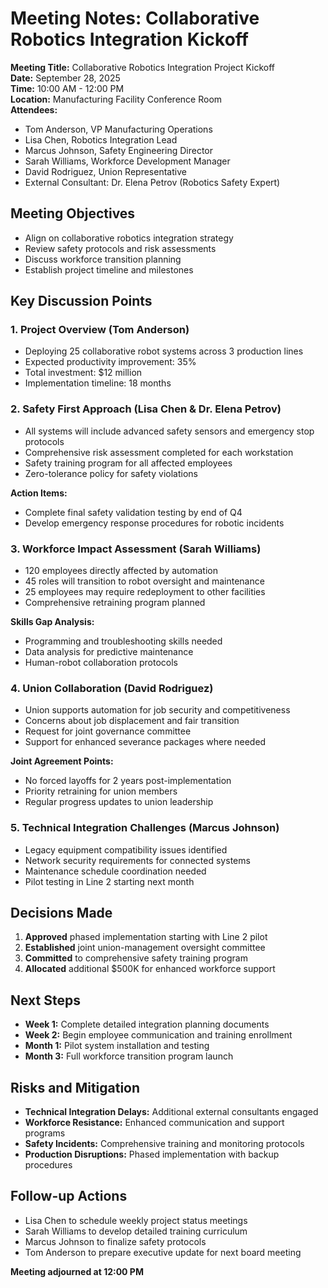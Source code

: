 # Meeting Notes: Collaborative Robotics Integration Kickoff

**Meeting Title:** Collaborative Robotics Integration Project Kickoff  
**Date:** September 28, 2025  
**Time:** 10:00 AM - 12:00 PM  
**Location:** Manufacturing Facility Conference Room  
**Attendees:**  
- Tom Anderson, VP Manufacturing Operations  
- Lisa Chen, Robotics Integration Lead  
- Marcus Johnson, Safety Engineering Director  
- Sarah Williams, Workforce Development Manager  
- David Rodriguez, Union Representative  
- External Consultant: Dr. Elena Petrov (Robotics Safety Expert)  

## Meeting Objectives
- Align on collaborative robotics integration strategy
- Review safety protocols and risk assessments
- Discuss workforce transition planning
- Establish project timeline and milestones

## Key Discussion Points

### 1. Project Overview (Tom Anderson)
- Deploying 25 collaborative robot systems across 3 production lines
- Expected productivity improvement: 35%
- Total investment: $12 million
- Implementation timeline: 18 months

### 2. Safety First Approach (Lisa Chen & Dr. Elena Petrov)
- All systems will include advanced safety sensors and emergency stop protocols
- Comprehensive risk assessment completed for each workstation
- Safety training program for all affected employees
- Zero-tolerance policy for safety violations

**Action Items:**
- Complete final safety validation testing by end of Q4
- Develop emergency response procedures for robotic incidents

### 3. Workforce Impact Assessment (Sarah Williams)
- 120 employees directly affected by automation
- 45 roles will transition to robot oversight and maintenance
- 25 employees may require redeployment to other facilities
- Comprehensive retraining program planned

**Skills Gap Analysis:**
- Programming and troubleshooting skills needed
- Data analysis for predictive maintenance
- Human-robot collaboration protocols

### 4. Union Collaboration (David Rodriguez)
- Union supports automation for job security and competitiveness
- Concerns about job displacement and fair transition
- Request for joint governance committee
- Support for enhanced severance packages where needed

**Joint Agreement Points:**
- No forced layoffs for 2 years post-implementation
- Priority retraining for union members
- Regular progress updates to union leadership

### 5. Technical Integration Challenges (Marcus Johnson)
- Legacy equipment compatibility issues identified
- Network security requirements for connected systems
- Maintenance schedule coordination needed
- Pilot testing in Line 2 starting next month

## Decisions Made
1. **Approved** phased implementation starting with Line 2 pilot
2. **Established** joint union-management oversight committee
3. **Committed** to comprehensive safety training program
4. **Allocated** additional $500K for enhanced workforce support

## Next Steps
- **Week 1:** Complete detailed integration planning documents
- **Week 2:** Begin employee communication and training enrollment
- **Month 1:** Pilot system installation and testing
- **Month 3:** Full workforce transition program launch

## Risks and Mitigation
- **Technical Integration Delays:** Additional external consultants engaged
- **Workforce Resistance:** Enhanced communication and support programs
- **Safety Incidents:** Comprehensive training and monitoring protocols
- **Production Disruptions:** Phased implementation with backup procedures

## Follow-up Actions
- Lisa Chen to schedule weekly project status meetings
- Sarah Williams to develop detailed training curriculum
- Marcus Johnson to finalize safety protocols
- Tom Anderson to prepare executive update for next board meeting

**Meeting adjourned at 12:00 PM**